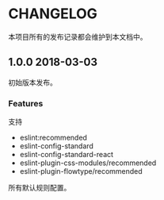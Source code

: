 # CHANGELOG

本项目所有的发布记录都会维护到本文档中。

## 1.0.0 2018-03-03

初始版本发布。

### Features

支持

- eslint:recommended
- eslint-config-standard
- eslint-config-standard-react
- eslint-plugin-css-modules/recommended
- eslint-plugin-flowtype/recommended 

所有默认规则配置。
